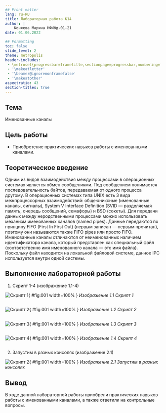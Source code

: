 ```yaml
---
## Front matter
lang: ru-RU
title: Лабораторная работа №14
author: |
    Коняева Марина НФИбд-01-21
date: 01.06.2022

## Formatting
toc: false
slide_level: 2
theme: metropolis
header-includes: 
 - \metroset{progressbar=frametitle,sectionpage=progressbar,numbering=fraction}
 - '\makeatletter'
 - '\beamer@ignorenonframefalse'
 - '\makeatother'
aspectratio: 43
section-titles: true
---
```


## Тема

Именованные каналы

## Цель работы

- Приобретение практических навыков работы с именованными каналами.

## Теоретическое введение

Одним из видов взаимодействия между процессами в операционных системах является обмен сообщениями. Под сообщением понимается последовательность байтов,
передаваемая от одного процесса другому.
В операционных системах типа UNIX есть 3 вида межпроцессорных взаимодействий:
общеюниксные (именованные каналы, сигналы), System V Interface Definition (SVID —
разделяемая память, очередь сообщений, семафоры) и BSD (сокеты).
Для передачи данных между неродственными процессами можно использовать механизм именованных каналов (named pipes). Данные передаются по принципу FIFO (First
In First Out) (первым записан — первым прочитан), поэтому они называются также FIFO
pipes или просто FIFO. Именованные каналы отличаются от неименованных наличием
идентификатора канала, который представлен как специальный файл (соответственно
имя именованного канала — это имя файла). Поскольку файл находится на локальной
файловой системе, данное IPC используется внутри одной системы.

## Выполнение лабораторной работы

1. Скрипт 1-4 (изображение 1.1-4)

![Скрипт 1](image/14.1.png){ #fig:001 width=100% }
*Изображение 1.1  Скрипт 1*

##

![Скрипт 2](image/14.2.png){ #fig:001 width=100% }
*Изображение 1.2  Скрипт 2*

##

![Скрипт 3](image/14.3.png){ #fig:001 width=100% }
*Изображение 1.3  Скрипт 3*

##

![Скрипт 4](image/14.4.png){ #fig:001 width=100% }
*Изображение 1.4  Скрипт 4*

##

2. Запустим в разных консолях (изображение 2.1)

![Скрипт 2](image/14.5.png){ #fig:001 width=100% }
*Изображение 2.1 Запустим в разных консолях*

## Вывод

В ходе данной лабораторной работы приобрели практических навыков работы с именованными каналами, а также ответили на контрольные вопросы.
